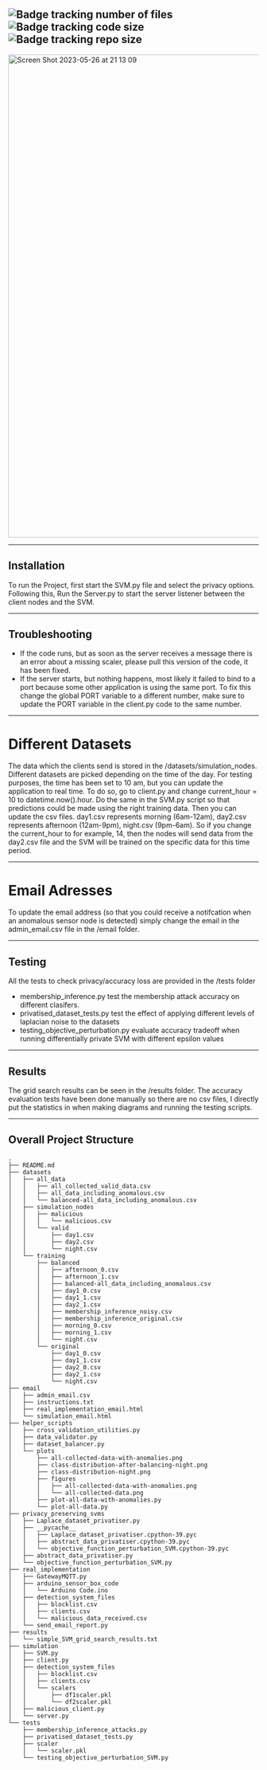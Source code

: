 ![Badge tracking number of files](https://img.shields.io/github/directory-file-count/Preffet/PPSVM?color=%23016a87)
![Badge tracking code size](https://img.shields.io/github/languages/code-size/Preffet/PPSVM?color=%2301877a)
![Badge tracking repo size](https://img.shields.io/github/repo-size/Preffet/PPSVM?color=%23013987)
-----------------------------------------------------------------------------
<img width="970" alt="Screen Shot 2023-05-26 at 21 13 09" src="https://github.com/Preffet/PPSVM/assets/84241003/e8e50f61-be77-4074-ac7d-0e25d9b9a24d">

-----------------------------------------------------------------------------
## Installation
To run the Project, first start the SVM.py file and select the privacy options. Following this, Run the Server.py to start the server listener between the client nodes and the SVM.


-----------------------------------------------------------------------------
## Troubleshooting
- If the code runs, but as soon as the server receives a message there is an error about a missing scaler, please pull this version of the code, it has been fixed.
- If the server starts, but nothing happens, most likely it failed to bind to a port because some other application is using the same port. To fix this change the global PORT variable to a different number, make sure to update the PORT variable in the client.py code to the same number.


-----------------------------------------------------------------------------
# Different Datasets
The data which the clients send is stored in the /datasets/simulation_nodes.
Different datasets are picked depending on the time of the day. For testing purposes, the time has been set to 10 am,
but you can update the application to real time. To do so, go to client.py and change current_hour = 10 to datetime.now().hour. Do the same in the SVM.py script so that predictions could be made using the right training data. Then you can update the csv files. day1.csv represents morning (6am-12am), day2.csv represents afternoon (12am-9pm), night.csv (9pm-6am). So if you change the current_hour to for example, 14, then the nodes will send data from the day2.csv file and the SVM will be trained on the specific data for this time period.


-----------------------------------------------------------------------------
# Email Adresses
To update the email address (so that you could receive a notifcation when an anomalous sensor node is detected) simply change the email in the admin_email.csv file in the /email folder.


-----------------------------------------------------------------------------
## Testing
All the tests to check privacy/accuracy loss are provided in the /tests folder
- membership_inference.py test the membership attack accuracy on different clasifers.
- privatised_dataset_tests.py test the effect of applying different levels of laplacian noise to the datasets
- testing_objective_perturbation.py evaluate accuracy tradeoff when running differentially private SVM with different epsilon values


-----------------------------------------------------------------------------
## Results
The grid search results can be seen in the /results folder. The accuracy evaluation tests have been done manually so there are no csv files, I directly put the statistics in when making diagrams and running the testing scripts.


-----------------------------------------------------------------------------
## Overall Project Structure
```
.
├── README.md
├── datasets
│   ├── all_data
│   │   ├── all_collected_valid_data.csv
│   │   ├── all_data_including_anomalous.csv
│   │   └── balanced-all_data_including_anomalous.csv
│   ├── simulation_nodes
│   │   ├── malicious
│   │   │   └── malicious.csv
│   │   └── valid
│   │       ├── day1.csv
│   │       ├── day2.csv
│   │       └── night.csv
│   └── training
│       ├── balanced
│       │   ├── afternoon_0.csv
│       │   ├── afternoon_1.csv
│       │   ├── balanced-all_data_including_anomalous.csv
│       │   ├── day1_0.csv
│       │   ├── day1_1.csv
│       │   ├── day2_1.csv
│       │   ├── membership_inference_noisy.csv
│       │   ├── membership_inference_original.csv
│       │   ├── morning_0.csv
│       │   ├── morning_1.csv
│       │   └── night.csv
│       └── original
│           ├── day1_0.csv
│           ├── day1_1.csv
│           ├── day2_0.csv
│           ├── day2_1.csv
│           └── night.csv
├── email
│   ├── admin_email.csv
│   ├── instructions.txt
│   ├── real_implementation_email.html
│   └── simulation_email.html
├── helper_scripts
│   ├── cross_validation_utilities.py
│   ├── data_validator.py
│   ├── dataset_balancer.py
│   └── plots
│       ├── all-collected-data-with-anomalies.png
│       ├── class-distribution-after-balancing-night.png
│       ├── class-distribution-night.png
│       ├── figures
│       │   ├── all-collected-data-with-anomalies.png
│       │   └── all-collected-data.png
│       ├── plot-all-data-with-anomalies.py
│       └── plot-all-data.py
├── privacy_preserving_svms
│   ├── Laplace_dataset_privatiser.py
│   ├── __pycache__
│   │   ├── Laplace_dataset_privatiser.cpython-39.pyc
│   │   ├── abstract_data_privatiser.cpython-39.pyc
│   │   └── objective_function_perturbation_SVM.cpython-39.pyc
│   ├── abstract_data_privatiser.py
│   └── objective_function_perturbation_SVM.py
├── real_implementation
│   ├── GatewayMQTT.py
│   ├── arduino_sensor_box_code
│   │   └── Arduino Code.ino
│   ├── detection_system_files
│   │   ├── blocklist.csv
│   │   ├── clients.csv
│   │   └── malicious_data_received.csv
│   └── send_email_report.py
├── results
│   └── simple_SVM_grid_search_results.txt
├── simulation
│   ├── SVM.py
│   ├── client.py
│   ├── detection_system_files
│   │   ├── blocklist.csv
│   │   ├── clients.csv
│   │   └── scalers
│   │       ├── df1scaler.pkl
│   │       └── df2scaler.pkl
│   ├── malicious_client.py
│   └── server.py
└── tests
    ├── membership_inference_attacks.py
    ├── privatised_dataset_tests.py
    ├── scaler
    │   └── scaler.pkl
    └── testing_objective_perturbation_SVM.py

